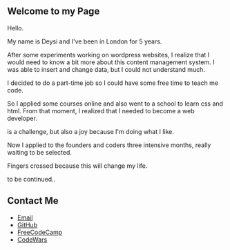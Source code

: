 
	
## Welcome to my Page

Hello.

My name is Deysi and I've been in London for 5 years.

After some experiments working on wordpress websites, I realize that I would need to know a bit more about this content management system. I was able to insert and change data, but I could not understand much.

I decided to do a part-time job so I could have some free time to teach me code.

So I applied some courses online and also went to a school to learn css and html. From that moment, I realized that I needed to become a web developer.

is a challenge, but also a joy because I'm doing what I like.

Now I applied to the founders and coders three intensive months, really waiting to be selected.

Fingers crossed because this will change my life.



to be continued..


## Contact Me
<body>
		<footer>
    		<ul>
        		<li><a href="http://mailto:deysi-ramirez@hotmail.com">Email</a></li>
        		<li><a href="https://github.com/DeysiR">GitHub</a></li>
			<li><a href="https://www.freecodecamp.org/deysir">FreeCodeCamp</a></li>
			<li><a href="https://www.codewars.com/dashboard">CodeWars</a></li>
			</ul>
		</footer>
</body>


